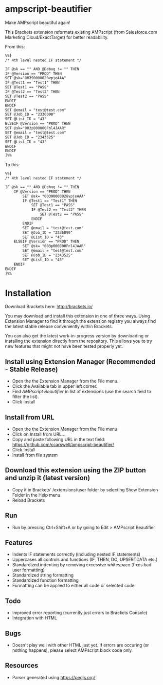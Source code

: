 # ampscript-beautifier
Make AMPscript beautiful again!

This Brackets extension reformats existing AMPscript (from Salesforce.com Marketing Cloud/ExactTarget) for better readability.

From this:

```html
%%[
/* 4th level nested IF statement */

IF @sk == "" AND @Debug != "" THEN
IF @Version == "PROD" THEN
SET @sk="00390000028vpjeAAA"
IF @Test1 == "Test1" THEN
SET @Test1 == "PASS"
IF @Test2 == "Test2" THEN
SET @Test2 == "PASS"
ENDIF
ENDIF
SET @email = "test@test.com"
SET @Job_ID = "2336090"
SET @List_ID = "43"
ELSEIF @Version == "PROD" THEN
SET @sk="003p000000Fnl4JAAR"
SET @email = "test@test.com"
SET @Job_ID = "2343525"
SET @List_ID = "43"
ENDIF
ENDIF
]%%
```

To this:

```html
%%[
/* 4th level nested IF statement */

IF @sk == "" AND @Debug != "" THEN
	IF @Version == "PROD" THEN
		SET @sk= "00390000028vpjeAAA" 
		IF @Test1 == "Test1" THEN
			SET @Test1 == "PASS" 
			IF @Test2 == "Test2" THEN
				SET @Test2 == "PASS" 
			ENDIF
		ENDIF
		SET @email = "test@test.com" 
		SET @Job_ID = "2336090" 
		SET @List_ID = "43" 
	ELSEIF @Version == "PROD" THEN
		SET @sk= "003p000000Fnl4JAAR" 
		SET @email = "test@test.com" 
		SET @Job_ID = "2343525" 
		SET @List_ID = "43" 
	ENDIF
ENDIF
]%%
```


# Installation

Download Brackets here: http://brackets.io/

You may download and install this extension in one of three ways. Using Extension Manager to find it through the extension registry you always find the latest stable release conveniently within Brackets.

You can also get the latest work-in-progress version by downloading or installing the extension directly from the repository. This allows you to try new features that might not have been tested properly yet.

## Install using Extension Manager (Recommended - Stable Release)
- Open the the Extension Manager from the File menu.
- Click the Available tab in upper left corner.
- Find *AMPscript Beautifier* in list of extensions (use the search field to filter the list).
- Click Install

## Install from URL
- Open the the Extension Manager from the File menu
- Click on Install from URL...
- Copy and paste following URL in the text field: https://github.com/ccarswell/ampscript-beautifier/
- Click Install
- Install from file system

## Download this extension using the ZIP button and unzip it (latest version)
- Copy it in Brackets' /extensions/user folder by selecting Show Extension Folder in the Help menu
- Reload Brackets

## Run
- Run by pressing Ctrl+Shift+A or by going to Edit > AMPscript Beautifier

## Features
- Indents IF statements correctly (including nested IF statements)
- Uppercases all controls and functions (IF, THEN, DO, UPSERTDATA etc.)
- Standardized indenting by removing excessive whitespace (fixes bad user formatting)
- Standardized string formatting
- Standardized function formatting
- Formatting can be applied to either all code or selected code

## Todo

- Improved error reporting (currently just errors to Brackets Console)
- Integration with HTML

## Bugs
- Doesn't play well with other HTML just yet.  If errors are occuring (or nothing happens), please select AMPscript block code only.

## Resources
- Parser generated using https://pegjs.org/
